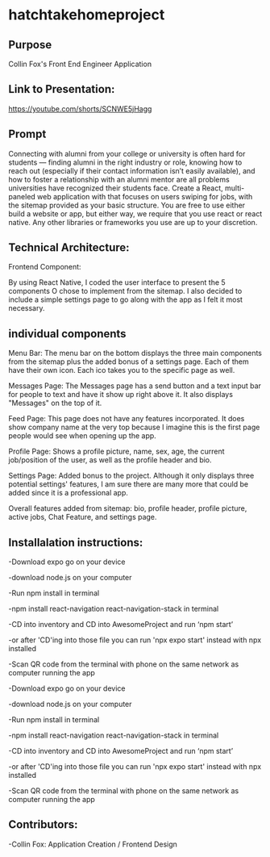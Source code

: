 # hatchtakehomeproject

## Purpose
Collin Fox's Front End Engineer Application

## Link to Presentation:
https://youtube.com/shorts/SCNWE5jHagg

## Prompt

Connecting with alumni from your college or university is often hard for students — finding alumni in the right industry or role, knowing how to reach out (especially if their contact information isn’t easily available), and how to foster a relationship with an alumni mentor are all problems universities have recognized their students face. Create a React, multi-paneled web application with that focuses on users swiping for jobs, with the sitemap provided as your basic structure. You are free to use either build a website or app, but either way, we require that you use react or react native. Any other libraries or frameworks you use are up to your discretion. 

## Technical Architecture:

Frontend Component:

By using React Native, I coded the user interface to present the 5 components O chose to implement from the sitemap. I also decided to include a simple settings page to go along with the app as I felt it most necessary.

## individual components

Menu Bar: The menu bar on the bottom displays the three main components from the sitemap plus the added bonus of a settings page. Each of them have their own icon. Each ico takes you to the specific page as well. 

Messages Page: The Messages page has a send button and a text input bar for people to text and have it show up right above it. It also displays "Messages" on the top of it.

Feed Page: This page does not have any features incorporated. It does show company name at the very top because I imagine this is the first page people would see when opening up the app.

Profile Page: Shows a profile picture, name, sex, age, the current job/position of the user, as well as the profile header and bio.

Settings Page: Added bonus to the project. Although it only displays three potential settings' features, I am sure there are many more that could be added since it is a professional app.

Overall features added from sitemap: bio, profile header, profile picture, active jobs, Chat Feature, and settings page.

## Installalation instructions:
-Download expo go on your device

-download node.js on your computer

-Run npm install in terminal

-npm install react-navigation react-navigation-stack in terminal

-CD into inventory and CD into AwesomeProject and run ‘npm start’

-or after 'CD'ing into those file you can run 'npx expo start' instead with npx installed

-Scan QR code from the terminal with phone on the same network as computer running the app

-Download expo go on your device

-download node.js on your computer

-Run npm install in terminal

-npm install react-navigation react-navigation-stack in terminal

-CD into inventory and CD into AwesomeProject and run ‘npm start’

-or after 'CD'ing into those file you can run 'npx expo start' instead with npx installed

-Scan QR code from the terminal with phone on the same network as computer running the app


## Contributors:

-Collin Fox: Application Creation / Frontend Design
